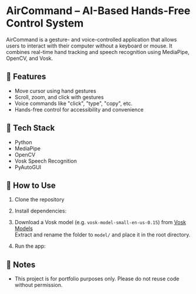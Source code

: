 # AirCommand – AI-Based Hands-Free Control System

AirCommand is a gesture- and voice-controlled application that allows users to interact with their computer without a keyboard or mouse. It combines real-time hand tracking and speech recognition using MediaPipe, OpenCV, and Vosk.

## 🔧 Features
- Move cursor using hand gestures
- Scroll, zoom, and click with gestures
- Voice commands like "click", "type", "copy", etc.
- Hands-free control for accessibility and convenience

## 🧠 Tech Stack
- Python
- MediaPipe
- OpenCV
- Vosk Speech Recognition
- PyAutoGUI

## 📁 How to Use
1. Clone the repository
2. Install dependencies:

3. Download a Vosk model (e.g. `vosk-model-small-en-us-0.15`) from [Vosk Models](https://alphacephei.com/vosk/models)  
Extract and rename the folder to `model/` and place it in the root directory.

4. Run the app:


## 📌 Notes
- This project is for portfolio purposes only. Please do not reuse code without permission.
